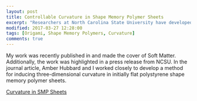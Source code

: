 ```yaml
---
layout: post
title: Controllable Curvature in Shape Memory Polymer Sheets
excerpt: "Researchers at North Carolina State University have developed a technique that uses light to get two-dimensional (2-D) plastic sheets to curve into three-dimensional (3-D) structures, such as spheres, tubes or bowls."
modified: 2017-03-27 12:28:00
tags: [Origami, Shape Memory Polymers, Curvature]
comments: true
---
```


My work was recently published in and made the cover of Soft Matter. Additionally, the work was highlighted in a press release from NCSU. In the journal article, Amber Hubbard and I worked closely to develop a method for inducing three-dimensional curvature in initially flat polystyrene shape memory polymer sheets.

[Curvature in SMP Sheets](https://news.ncsu.edu/2017/03/plastics-curvature-2017/)
